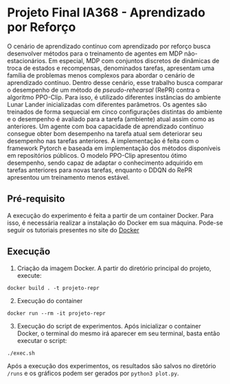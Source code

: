# Projeto Final IA368 - Aprendizado por Reforço

O cenário de aprendizado contínuo com aprendizado por reforço busca desenvolver métodos para o treinamento de agentes em MDP não-estacionários. Em especial, MDP com conjuntos discretos de dinâmicas de troca de estados e recompensas, denominados tarefas, apresentam uma família de problemas menos complexos para abordar o cenário de aprendizado contínuo. Dentro desse cenário, esse trabalho busca comparar o desempenho de um método de *pseudo-rehearsal* (RePR) contra o algoritmo PPO-Clip. Para isso, é utilizado diferentes instâncias do ambiente Lunar Lander inicializadas com diferentes parâmetros. Os agentes são treinados de forma sequecial em cinco configurações distintas do ambiente e o desempenho é avaliado para a tarefa (ambiente) atual assim como as anteriores. Um agente com boa capacidade de aprendizado contínuo consegue obter bom desempenho na tarefa atual sem deteriorar seu desempenho nas tarefas anteriores. A implementação é feita com o framework Pytorch e baseada em implementação dos métodos disponíveis em repositórios públicos. O modelo PPO-Clip apresentou ótimo desempenho, sendo capaz de adaptar o conhecimento adquirido em tarefas anteriores para novas tarefas, enquanto o DDQN do RePR apresentou um treinamento menos estável.

## Pré-requisito

A execução do experimento é feita a partir de um container Docker.
Para isso, é necessária realizar a instalação do Docker em sua máquina.
Pode-se seguir os tutoriais presentes no site do [Docker](https://docs.docker.com/engine/install/)

## Execução

1. Criação da imagem Docker.
A partir do diretório principal do projeto, execute:
```
docker build . -t projeto-repr
```

2. Execução do container
```
docker run --rm -it projeto-repr
```

3. Execução do script de experimentos. Após inicializar o container Docker, o terminal do mesmo irá aparecer em seu terminal, basta então executar o script:
```
./exec.sh
```
Após a execução dos experimentos, os resultados são salvos no diretório ```/runs``` e os gráficos podem ser gerados por ```python3 plot.py```.
